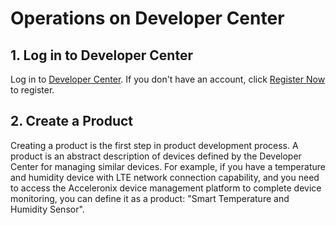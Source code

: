 # Operations on Developer Center

## __1. Log in to Developer Center__

Log in to <a href="https://core.acceleronix.io"  target="_blank">Developer Center</a>. If you don't have an account, click <a href="https://core.acceleronix.io/registerType" target="_blank">Register Now</a> to register.

## __2. Create a Product__

Creating a product is the first step in product development process. A product is an abstract description of devices defined by the Developer Center for managing similar devices. For example, if you have a temperature and humidity device with LTE network connection capability, and you need to access the Acceleronix device management platform to complete device monitoring, you can define it as a product: "Smart Temperature and Humidity Sensor".

  
